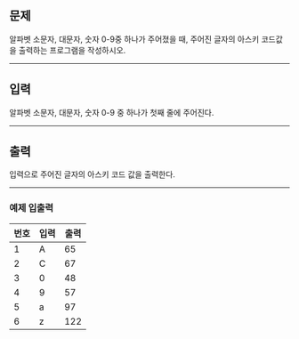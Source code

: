 ## 문제
알파벳 소문자, 대문자, 숫자 0-9중 하나가 주어졌을 때, 주어진 글자의 아스키 코드값을 출력하는 프로그램을 작성하시오.

---
## 입력
알파벳 소문자, 대문자, 숫자 0-9 중 하나가 첫째 줄에 주어진다.

---
## 출력
입력으로 주어진 글자의 아스키 코드 값을 출력한다.

---
### 예제 입출력

| 번호 | 입력 | 출력 |
|---|---|----|
| 1 | A | 65 |
| 2 | C | 67 |
| 3 | 0 | 48 |
| 4 | 9 | 57 | 
| 5 | a | 97 |
|6 | z | 122 |